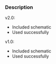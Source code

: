 ### Description

v2.0:
- Included schematic
- Used successfully

v1.0:
- Included schematic
- Used successfully